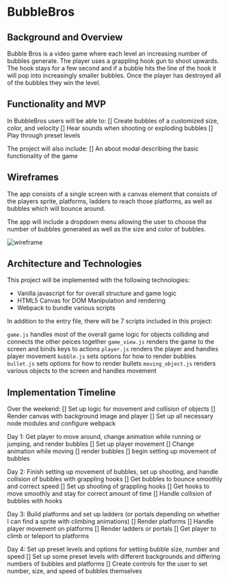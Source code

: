 # BubbleBros

## Background and Overview
Bubble Bros is a video game where each level an increasing number of bubbles generate. The player uses a grappling hook gun
to shoot upwards. The hook stays for a few second and if a bubble hits the line of the hook it will pop into increasingly smaller
bubbles. Once the player has destroyed all of the bubbles they win the level.

## Functionality and MVP
In BubbleBros users will be able to:
[] Create bubbles of a customized size, color, and velocity
[] Hear sounds when shooting or exploding bubbles
[] Play through preset levels

The project will also include: 
[] An about modal describing the basic functionality of the game

## Wireframes
The app consists of a single screen with a canvas element that consists of the players sprite, platforms, ladders to reach those
platforms, as well as bubbles which will bounce around.

The app will include a dropdown menu allowing the user to choose the number of bubbles generated as well as the size and color of bubbles.

![wireframe](/Users/whitman/Desktop/BubbleBros/lib/images/wireframe.png)

## Architecture and Technologies
This project will be implemented with the following technologies:

* Vanilla javascript for for overall structure and game logic
* HTML5 Canvas for DOM Manipulation and rendering
* Webpack to bundle various scripts

In addition to the entry file, there will be 7 scripts included in this project:

``` game.js ``` handles most of the overall game logic for objects colliding and connects the other peices together
``` game_view.js ``` renders the game to the screen and binds keys to actions
``` player.js ``` renders the player and handles player movement
``` bubble.js ``` sets options for how to render bubbles
``` bullet.js ``` sets options for how to render bullets
``` moving_object.js ``` renders various objects to the screen and handles movement

## Implementation Timeline

Over the weekend:
[] Set up logic for movement and collision of objects
[] Render canvas with background image and player
[] Set up all necessary node modules and configure webpack

Day 1: Get player to move around, change animation while running or jumping, and render bubbles
[] Set up player movement
[] Change animation while moving
[] render bubbles
[] begin setting up movement of bubbles

Day 2: Finish setting up movement of bubbles, set up shooting, and handle collision of bubbles with grappling hooks
[] Get bubbles to bounce smoothly and correct speed
[] Set up shooting of grappling hooks
[] Get hooks to move smoothly and stay for correct amount of time
[] Handle collision of bubbles with hooks

Day 3: Build platforms and set up ladders (or portals depending on whether I can find a sprite with climbing animations)
[] Render platforms
[] Handle player movement on platforms
[] Render ladders or portals
[] Get player to climb or teleport to platforms

Day 4: Set up preset levels and options for setting bubble size, number and speed
[] Set up some preset levels with different backgrounds and differing numbers of bubbles and platforms
[] Create controls for the user to set number, size, and speed of bubbles themselves
